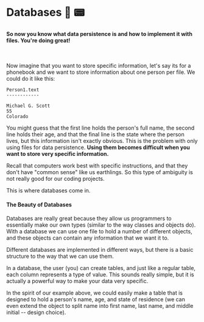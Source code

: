 # Databases 📠 📟

#### So now you know what data persistence is and how to implement it with files. You're doing great!

<br>

Now imagine that you want to store specific information, let's say its for a phonebook and we want to store information about one person per file. We could do it like this:

```
Person1.text
------------

Michael G. Scott
55
Colorado

```

You might guess that the first line holds the person's full name, the second line holds their age, and that the final line is the state where the person lives, but this information isn't exactly obvious. This is the problem with only using files for data persistence. **Using them becomes difficult when you want to store very specific information.**

Recall that computers work best with specific instructions, and that they don't have "common sense" like us earthlings. So this type of ambiguity is not really good for our coding projects.

This is where databases come in.

#### The Beauty of Databases

Databases are really great because they allow us programmers to essentially make our own types (similar to the way classes and objects do). With a database we can use one file to hold a number of different objects, and these objects can contain any information that we want it to.

Different databases are implemented in different ways, but there is a basic structure to the way that we can use them.

In a database, the user (you) can create tables, and just like a regular table, each column represents a type of value. This sounds really simple, but it is actually a powerful way to make your data very specific.

In the spirit of our example above, we could easily make a table that is designed to hold a person's name, age, and state of residence (we can even extend the object to split name into first name, last name, and middle initial -- design choice).

